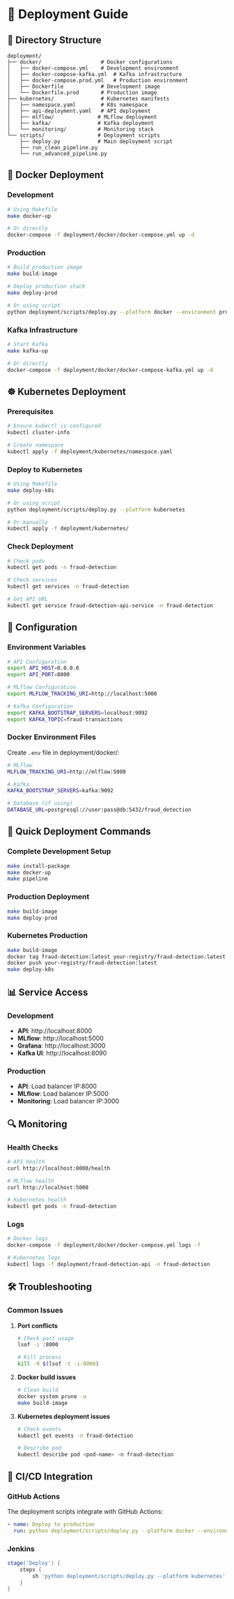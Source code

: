 # 🚀 Deployment Guide

## 📁 Directory Structure

```
deployment/
├── docker/                   # Docker configurations
│   ├── docker-compose.yml    # Development environment
│   ├── docker-compose-kafka.yml  # Kafka infrastructure
│   ├── docker-compose.prod.yml   # Production environment
│   ├── Dockerfile            # Development image
│   └── Dockerfile.prod       # Production image
├── kubernetes/               # Kubernetes manifests
│   ├── namespace.yaml        # K8s namespace
│   ├── api-deployment.yaml   # API deployment
│   ├── mlflow/              # MLflow deployment
│   ├── kafka/               # Kafka deployment
│   └── monitoring/          # Monitoring stack
└── scripts/                 # Deployment scripts
    ├── deploy.py            # Main deployment script
    ├── run_clean_pipeline.py
    └── run_advanced_pipeline.py
```

## 🐳 Docker Deployment

### Development
```bash
# Using Makefile
make docker-up

# Or directly
docker-compose -f deployment/docker/docker-compose.yml up -d
```

### Production
```bash
# Build production image
make build-image

# Deploy production stack
make deploy-prod

# Or using script
python deployment/scripts/deploy.py --platform docker --environment prod
```

### Kafka Infrastructure
```bash
# Start Kafka
make kafka-up

# Or directly
docker-compose -f deployment/docker/docker-compose-kafka.yml up -d
```

## ☸️ Kubernetes Deployment

### Prerequisites
```bash
# Ensure kubectl is configured
kubectl cluster-info

# Create namespace
kubectl apply -f deployment/kubernetes/namespace.yaml
```

### Deploy to Kubernetes
```bash
# Using Makefile
make deploy-k8s

# Or using script
python deployment/scripts/deploy.py --platform kubernetes

# Or manually
kubectl apply -f deployment/kubernetes/
```

### Check Deployment
```bash
# Check pods
kubectl get pods -n fraud-detection

# Check services
kubectl get services -n fraud-detection

# Get API URL
kubectl get service fraud-detection-api-service -n fraud-detection
```

## 🔧 Configuration

### Environment Variables
```bash
# API Configuration
export API_HOST=0.0.0.0
export API_PORT=8000

# MLflow Configuration
export MLFLOW_TRACKING_URI=http://localhost:5000

# Kafka Configuration
export KAFKA_BOOTSTRAP_SERVERS=localhost:9092
export KAFKA_TOPIC=fraud-transactions
```

### Docker Environment Files
Create `.env` file in deployment/docker/:
```bash
# MLflow
MLFLOW_TRACKING_URI=http://mlflow:5000

# Kafka
KAFKA_BOOTSTRAP_SERVERS=kafka:9092

# Database (if using)
DATABASE_URL=postgresql://user:pass@db:5432/fraud_detection
```

## 🎯 Quick Deployment Commands

### Complete Development Setup
```bash
make install-package
make docker-up
make pipeline
```

### Production Deployment
```bash
make build-image
make deploy-prod
```

### Kubernetes Production
```bash
make build-image
docker tag fraud-detection:latest your-registry/fraud-detection:latest
docker push your-registry/fraud-detection:latest
make deploy-k8s
```

## 📊 Service Access

### Development
- **API**: http://localhost:8000
- **MLflow**: http://localhost:5000
- **Grafana**: http://localhost:3000
- **Kafka UI**: http://localhost:8090

### Production
- **API**: Load balancer IP:8000
- **MLflow**: Load balancer IP:5000
- **Monitoring**: Load balancer IP:3000

## 🔍 Monitoring

### Health Checks
```bash
# API health
curl http://localhost:8000/health

# MLflow health
curl http://localhost:5000

# Kubernetes health
kubectl get pods -n fraud-detection
```

### Logs
```bash
# Docker logs
docker-compose -f deployment/docker/docker-compose.yml logs -f

# Kubernetes logs
kubectl logs -f deployment/fraud-detection-api -n fraud-detection
```

## 🛠️ Troubleshooting

### Common Issues

1. **Port conflicts**
   ```bash
   # Check port usage
   lsof -i :8000
   
   # Kill process
   kill -9 $(lsof -t -i:8000)
   ```

2. **Docker build issues**
   ```bash
   # Clean build
   docker system prune -a
   make build-image
   ```

3. **Kubernetes deployment issues**
   ```bash
   # Check events
   kubectl get events -n fraud-detection
   
   # Describe pod
   kubectl describe pod <pod-name> -n fraud-detection
   ```

## 🔄 CI/CD Integration

### GitHub Actions
The deployment scripts integrate with GitHub Actions:
```yaml
- name: Deploy to production
  run: python deployment/scripts/deploy.py --platform docker --environment prod
```

### Jenkins
```groovy
stage('Deploy') {
    steps {
        sh 'python deployment/scripts/deploy.py --platform kubernetes'
    }
}
```
